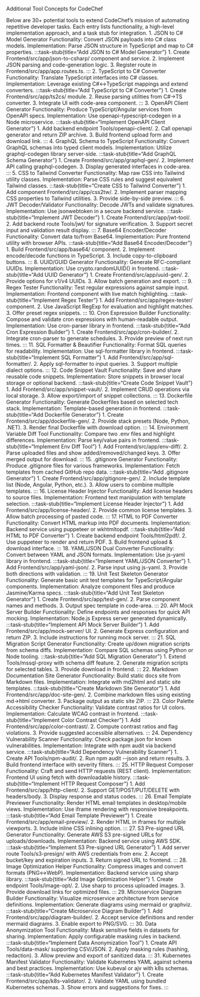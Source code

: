 Additional Tool Concepts for CodeChef

Below are 30+ potential tools to extend CodeChef’s mission of automating repetitive developer tasks. Each entry lists functionality, a high-level implementation approach, and a task stub for integration.
	1.	JSON to C# Model Generator
Functionality: Convert JSON payloads into C# class models.
Implementation: Parse JSON structure in TypeScript and map to C# properties.
:::task-stub{title=“Add JSON to C# Model Generator”}
	1.	Create Frontend/src/app/json-to-csharp/ component and service.
	2.	Implement JSON parsing and code-generation logic.
	3.	Register route in Frontend/src/app/app.routes.ts.
:::
	2.	TypeScript to C# Converter
Functionality: Translate TypeScript interfaces into C# classes.
Implementation: Leverage existing C#↔TypeScript mappings and extend converters.
:::task-stub{title=“Add TypeScript to C# Converter”}
	1.	Create Frontend/src/app/ts2cs/ module.
	2.	Reuse parsing utilities from C#→TS converter.
	3.	Integrate UI with code-area component.
:::
	3.	OpenAPI Client Generator
Functionality: Produce TypeScript/Angular services from OpenAPI specs.
Implementation: Use openapi-typescript-codegen in a Node microservice.
:::task-stub{title=“Implement OpenAPI Client Generator”}
	1.	Add backend endpoint Tools/openapi-client/.
	2.	Call openapi generator and return ZIP archive.
	3.	Build frontend upload form and download link.
:::
	4.	GraphQL Schema to TypeScript
Functionality: Convert GraphQL schemas into typed client models.
Implementation: Utilize graphql-codegen library server-side.
:::task-stub{title=“Add GraphQL Schema Generator”}
	1.	Create Frontend/src/app/graphql-gen/.
	2.	Implement API calling graphql-codegen.
	3.	Display generated interfaces in code-area.
:::
	5.	CSS to Tailwind Converter
Functionality: Map raw CSS into Tailwind utility classes.
Implementation: Parse CSS rules and suggest equivalent Tailwind classes.
:::task-stub{title=“Create CSS to Tailwind Converter”}
	1.	Add component Frontend/src/app/css2tw/.
	2.	Implement parser mapping CSS properties to Tailwind utilities.
	3.	Provide side-by-side preview.
:::
	6.	JWT Decoder/Validator
Functionality: Decode JWTs and validate signatures.
Implementation: Use jsonwebtoken in a secure backend service.
:::task-stub{title=“Implement JWT Decoder”}
	1.	Create Frontend/src/app/jwt-tool/.
	2.	Add backend route Tools/jwt/ for signature verification.
	3.	Support secret input and validation result display.
:::
	7.	Base64 Encoder/Decoder
Functionality: Convert data to/from Base64.
Implementation: Pure frontend utility with browser APIs.
:::task-stub{title=“Add Base64 Encoder/Decoder”}
	1.	Build Frontend/src/app/base64/ component.
	2.	Implement encode/decode functions in TypeScript.
	3.	Include copy-to-clipboard buttons.
:::
	8.	UUID/GUID Generator
Functionality: Generate RFC-compliant UUIDs.
Implementation: Use crypto.randomUUID() in frontend.
:::task-stub{title=“Add UUID Generator”}
	1.	Create Frontend/src/app/uuid-gen/.
	2.	Provide options for v1/v4 UUIDs.
	3.	Allow batch generation and export.
:::
	9.	Regex Tester
Functionality: Test regular expressions against sample input.
Implementation: Frontend component with live match highlighting.
:::task-stub{title=“Implement Regex Tester”}
	1.	Add Frontend/src/app/regex-tester/ component.
	2.	Use JavaScript RegExp for evaluation and highlight matches.
	3.	Offer preset regex snippets.
:::
	10.	Cron Expression Builder
Functionality: Compose and validate cron expressions with human-readable output.
Implementation: Use cron-parser library in frontend.
:::task-stub{title=“Add Cron Expression Builder”}
	1.	Create Frontend/src/app/cron-builder/.
	2.	Integrate cron-parser to generate schedules.
	3.	Provide preview of next run times.
:::
	11.	SQL Formatter & Beautifier
Functionality: Format SQL queries for readability.
Implementation: Use sql-formatter library in frontend.
:::task-stub{title=“Implement SQL Formatter”}
	1.	Add Frontend/src/app/sql-formatter/.
	2.	Apply sql-formatter to input queries.
	3.	Support multiple dialect options.
:::
	12.	Code Snippet Vault
Functionality: Save and share reusable code snippets.
Implementation: Store snippets in browser local storage or optional backend.
:::task-stub{title=“Create Code Snippet Vault”}
	1.	Add Frontend/src/app/snippet-vault/.
	2.	Implement CRUD operations via local storage.
	3.	Allow export/import of snippet collections.
:::
	13.	Dockerfile Generator
Functionality: Generate Dockerfiles based on selected tech stack.
Implementation: Template-based generation in frontend.
:::task-stub{title=“Add Dockerfile Generator”}
	1.	Create Frontend/src/app/dockerfile-gen/.
	2.	Provide stack presets (Node, Python, .NET).
	3.	Render final Dockerfile with download option.
:::
	14.	Environment Variable Diff Tool
Functionality: Compare two .env files and highlight differences.
Implementation: Parse key/value pairs in frontend.
:::task-stub{title=“Implement Env Diff Tool”}
	1.	Add Frontend/src/app/env-diff/.
	2.	Parse uploaded files and show added/removed/changed keys.
	3.	Offer merged output for download.
:::
	15.	.gitignore Generator
Functionality: Produce .gitignore files for various frameworks.
Implementation: Fetch templates from cached GitHub repo data.
:::task-stub{title=“Add .gitignore Generator”}
	1.	Create Frontend/src/app/gitignore-gen/.
	2.	Include template list (Node, Angular, Python, etc.).
	3.	Allow users to combine multiple templates.
:::
	16.	License Header Injector
Functionality: Add license headers to source files.
Implementation: Frontend text manipulation with template selection.
:::task-stub{title=“Implement License Header Injector”}
	1.	Add Frontend/src/app/license-header/.
	2.	Provide common license templates.
	3.	Allow batch processing of pasted code.
:::
	17.	HTML to PDF Converter
Functionality: Convert HTML markup into PDF documents.
Implementation: Backend service using puppeteer or wkhtmltopdf.
:::task-stub{title=“Add HTML to PDF Converter”}
	1.	Create backend endpoint Tools/html2pdf/.
	2.	Use puppeteer to render and return PDF.
	3.	Build frontend upload & download interface.
:::
	18.	YAML/JSON Dual Converter
Functionality: Convert between YAML and JSON formats.
Implementation: Use js-yaml library in frontend.
:::task-stub{title=“Implement YAML/JSON Converter”}
	1.	Add Frontend/src/app/yaml-json/.
	2.	Parse input using js-yaml.
	3.	Provide both directions with validation.
:::
	19.	Unit Test Skeleton Generator
Functionality: Generate basic unit test templates for TypeScript/Angular components.
Implementation: Analyze component files and produce Jasmine/Karma specs.
:::task-stub{title=“Add Unit Test Skeleton Generator”}
	1.	Create Frontend/src/app/test-gen/.
	2.	Parse component names and methods.
	3.	Output spec template in code-area.
:::
	20.	API Mock Server Builder
Functionality: Define endpoints and responses for quick API mocking.
Implementation: Node.js Express server generated dynamically.
:::task-stub{title=“Implement API Mock Server Builder”}
	1.	Add Frontend/src/app/mock-server/ UI.
	2.	Generate Express configuration and return ZIP.
	3.	Include instructions for running mock server.
:::
	21.	SQL Migration Script Generator
Functionality: Create up/down migration scripts from schema diffs.
Implementation: Compare SQL schemas using Python or Node tooling.
:::task-stub{title=“Add SQL Migration Generator”}
	1.	Extend Tools/mssql-proxy with schema diff feature.
	2.	Generate migration scripts for selected tables.
	3.	Provide download in frontend.
:::
	22.	Markdown Documentation Site Generator
Functionality: Build static docs site from Markdown files.
Implementation: Integrate with md2html and static site templates.
:::task-stub{title=“Create Markdown Site Generator”}
	1.	Add Frontend/src/app/doc-site-gen/.
	2.	Combine markdown files using existing md→html converter.
	3.	Package output as static site ZIP.
:::
	23.	Color Palette Accessibility Checker
Functionality: Validate contrast ratios for UI colors.
Implementation: Calculate WCAG contrast in frontend.
:::task-stub{title=“Implement Color Contrast Checker”}
	1.	Add Frontend/src/app/color-contrast/.
	2.	Compute contrast ratios and flag violations.
	3.	Provide suggested accessible alternatives.
:::
	24.	Dependency Vulnerability Scanner
Functionality: Check package.json for known vulnerabilities.
Implementation: Integrate with npm audit via backend service.
:::task-stub{title=“Add Dependency Vulnerability Scanner”}
	1.	Create API Tools/npm-audit/.
	2.	Run npm audit --json and return results.
	3.	Build frontend interface with severity filters.
:::
	25.	HTTP Request Composer
Functionality: Craft and send HTTP requests (REST client).
Implementation: Frontend UI using fetch with downloadable history.
:::task-stub{title=“Implement HTTP Request Composer”}
	1.	Add Frontend/src/app/http-client/.
	2.	Support GET/POST/PUT/DELETE with headers/body.
	3.	Display response and status codes.
:::
	26.	Email Template Previewer
Functionality: Render HTML email templates in desktop/mobile views.
Implementation: Use iframe rendering with responsive breakpoints.
:::task-stub{title=“Add Email Template Previewer”}
	1.	Create Frontend/src/app/email-preview/.
	2.	Render HTML in iframes for multiple viewports.
	3.	Include inline CSS inlining option.
:::
	27.	S3 Pre-signed URL Generator
Functionality: Generate AWS S3 pre-signed URLs for uploads/downloads.
Implementation: Backend service using AWS SDK.
:::task-stub{title=“Implement S3 Pre-signed URL Generator”}
	1.	Add server route Tools/s3-presign/ with AWS credentials from env.
	2.	Accept bucket/key and expiration inputs.
	3.	Return signed URL to frontend.
:::
	28.	Image Optimization Helper
Functionality: Compress images and convert formats (PNG↔WebP).
Implementation: Backend service using sharp library.
:::task-stub{title=“Add Image Optimization Helper”}
	1.	Create endpoint Tools/image-opt/.
	2.	Use sharp to process uploaded images.
	3.	Provide download links for optimized files.
:::
	29.	Microservice Diagram Builder
Functionality: Visualize microservice architecture from service definitions.
Implementation: Generate diagrams using mermaid or graphviz.
:::task-stub{title=“Create Microservice Diagram Builder”}
	1.	Add Frontend/src/app/diagram-builder/.
	2.	Accept service definitions and render mermaid diagrams.
	3.	Enable export to PNG/SVG.
:::
	30.	Data Anonymization Tool
Functionality: Mask sensitive fields in datasets for sharing.
Implementation: Apply configurable masking rules in backend.
:::task-stub{title=“Implement Data Anonymization Tool”}
	1.	Create API Tools/data-mask/ supporting CSV/JSON.
	2.	Apply masking rules (hashing, redaction).
	3.	Allow preview and export of sanitized data.
:::
	31.	Kubernetes Manifest Validator
Functionality: Validate Kubernetes YAML against schema and best practices.
Implementation: Use kubeval or ajv with k8s schemas.
:::task-stub{title=“Add Kubernetes Manifest Validator”}
	1.	Create Frontend/src/app/k8s-validator/.
	2.	Validate YAML using bundled Kubernetes schemas.
	3.	Show errors and suggestions for fixes.
:::
